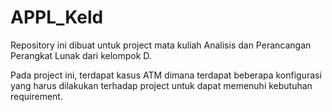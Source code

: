 # APPL_Keld
Repository ini dibuat untuk project mata kuliah Analisis dan Perancangan Perangkat Lunak dari kelompok D.

Pada project ini, terdapat kasus ATM dimana terdapat beberapa konfigurasi yang harus dilakukan terhadap project untuk dapat memenuhi kebutuhan requirement.
